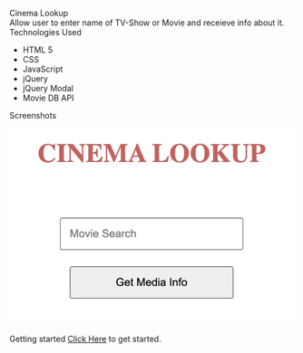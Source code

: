 Cinema Lookup  
Allow user to enter name of TV-Show or Movie and receieve info about it.  
Technologies Used
* HTML 5
* CSS
* JavaScript
* jQuery
* jQuery Modal
* Movie DB API  

Screenshots  

![Application Image](./image.jpg)  

Getting started
[Click Here](https://github.com/brendanmac01/Cinema-Lookup.git) to get started.


